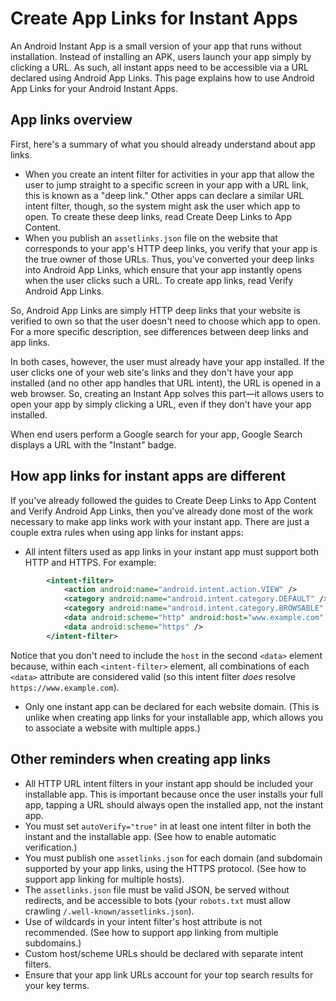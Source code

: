 # Create App Links for Instant Apps

An Android Instant App is a small version of your app that runs without installation. Instead of installing an APK, users launch your app simply by clicking a URL. As such, all instant apps need to be accessible via a URL declared using Android App Links. This page explains how to use Android App Links for your Android Instant Apps.

App links overview
------------------

First, here's a summary of what you should already understand about app links.

*   When you create an intent filter for activities in your app that allow the user to jump straight to a specific screen in your app with a URL link, this is known as a "deep link." Other apps can declare a similar URL intent filter, though, so the system might ask the user which app to open. To create these deep links, read Create Deep Links to App Content.
*   When you publish an `assetlinks.json` file on the website that corresponds to your app's HTTP deep links, you verify that your app is the true owner of those URLs. Thus, you've converted your deep links into Android App Links, which ensure that your app instantly opens when the user clicks such a URL. To create app links, read Verify Android App Links.

So, Android App Links are simply HTTP deep links that your website is verified to own so that the user doesn't need to choose which app to open. For a more specific description, see differences between deep links and app links.

In both cases, however, the user must already have your app installed. If the user clicks one of your web site's links and they don't have your app installed (and no other app handles that URL intent), the URL is opened in a web browser. So, creating an Instant App solves this part—it allows users to open your app by simply clicking a URL, even if they don't have your app installed.

When end users perform a Google search for your app, Google Search displays a URL with the "Instant" badge.

How app links for instant apps are different
--------------------------------------------

If you've already followed the guides to Create Deep Links to App Content and Verify Android App Links, then you've already done most of the work necessary to make app links work with your instant app. There are just a couple extra rules when using app links for instant apps:

*   All intent filters used as app links in your instant app must support both HTTP and HTTPS. For example:
    
```xml
        <intent-filter>
            <action android:name="android.intent.action.VIEW" />
            <category android:name="android.intent.category.DEFAULT" />
            <category android:name="android.intent.category.BROWSABLE" />
            <data android:scheme="http" android:host="www.example.com" />
            <data android:scheme="https" />
        </intent-filter>
```  
    
 Notice that you don't need to include the `host` in the second `<data>` element because, within each `<intent-filter>` element, all combinations of each `<data>` attribute are considered valid (so this intent filter _does_ resolve `https://www.example.com`).
    
*   Only one instant app can be declared for each website domain. (This is unlike when creating app links for your installable app, which allows you to associate a website with multiple apps.)
    

Other reminders when creating app links
---------------------------------------

*   All HTTP URL intent filters in your instant app should be included your installable app. This is important because once the user installs your full app, tapping a URL should always open the installed app, not the instant app.
*   You must set `autoVerify="true"` in at least one intent filter in both the instant and the installable app. (See how to enable automatic verification.)
*   You must publish one `assetlinks.json` for each domain (and subdomain supported by your app links, using the HTTPS protocol. (See how to support app linking for multiple hosts).
*   The `assetlinks.json` file must be valid JSON, be served without redirects, and be accessible to bots (your `robots.txt` must allow crawling `/.well-known/assetlinks.json`).
*   Use of wildcards in your intent filter's host attribute is not recommended. (See how to support app linking from multiple subdomains.)
*   Custom host/scheme URLs should be declared with separate intent filters.
*   Ensure that your app link URLs account for your top search results for your key terms.